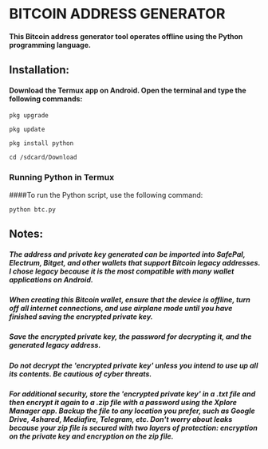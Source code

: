 # BITCOIN ADDRESS GENERATOR

#### This Bitcoin address generator tool operates offline using the Python programming language.

## Installation:

#### Download the Termux app on Android. Open the terminal and type the following commands:

```
pkg upgrade
```

```
pkg update
```

```
pkg install python
```

```
cd /sdcard/Download
```

### Running Python in Termux

####To run the Python script, use the following command:

```
python btc.py
```

## Notes:

##### The address and private key generated can be imported into SafePal, Electrum, Bitget, and other wallets that support Bitcoin legacy addresses. I chose legacy because it is the most compatible with many wallet applications on Android.

##### When creating this Bitcoin wallet, ensure that the device is offline, turn off all internet connections, and use airplane mode until you have finished saving the encrypted private key.

##### Save the encrypted private key, the password for decrypting it, and the generated legacy address.

##### Do not decrypt the 'encrypted private key' unless you intend to use up all its contents. Be cautious of cyber threats.

##### For additional security, store the 'encrypted private key' in a .txt file and then encrypt it again to a .zip file with a password using the Xplore Manager app. Backup the file to any location you prefer, such as Google Drive, 4shared, Mediafire, Telegram, etc. Don't worry about leaks because your zip file is secured with two layers of protection: encryption on the private key and encryption on the zip file.